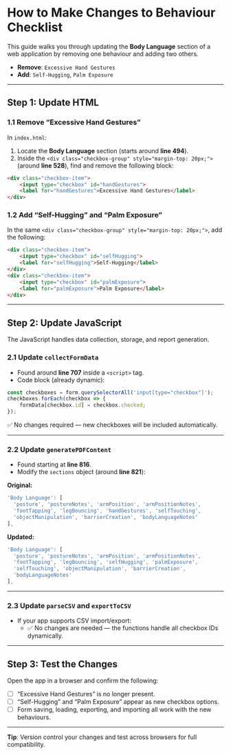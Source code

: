 # How to Make Changes to Behaviour Checklist

This guide walks you through updating the **Body Language** section of a web application by removing one behaviour and adding two others.

- **Remove**: `Excessive Hand Gestures`
- **Add**: `Self-Hugging`, `Palm Exposure`

---

## Step 1: Update HTML

### 1.1 Remove “Excessive Hand Gestures”

In `index.html`:

1. Locate the **Body Language** section (starts around **line 494**).
2. Inside the `<div class="checkbox-group" style="margin-top: 20px;">` (around **line 528**), find and remove the following block:

```html
<div class="checkbox-item">
    <input type="checkbox" id="handGestures">
    <label for="handGestures">Excessive Hand Gestures</label>
</div>
```

### 1.2 Add “Self-Hugging” and “Palm Exposure”

In the same `<div class="checkbox-group" style="margin-top: 20px;">`, add the following:

```html
<div class="checkbox-item">
    <input type="checkbox" id="selfHugging">
    <label for="selfHugging">Self-Hugging</label>
</div>
<div class="checkbox-item">
    <input type="checkbox" id="palmExposure">
    <label for="palmExposure">Palm Exposure</label>
</div>
```

---

## Step 2: Update JavaScript

The JavaScript handles data collection, storage, and report generation.

### 2.1 Update `collectFormData`

- Found around **line 707** inside a `<script>` tag.
- Code block (already dynamic):

```js
const checkboxes = form.querySelectorAll('input[type="checkbox"]');
checkboxes.forEach(checkbox => {
    formData[checkbox.id] = checkbox.checked;
});
```

✅ No changes required — new checkboxes will be included automatically.

---

### 2.2 Update `generatePDFContent`

- Found starting at **line 816**.
- Modify the `sections` object (around **line 821**):

**Original:**

```js
'Body Language': [
  'posture', 'postureNotes', 'armPosition', 'armPositionNotes',
  'footTapping', 'legBouncing', 'handGestures', 'selfTouching',
  'objectManipulation', 'barrierCreation', 'bodyLanguageNotes'
],
```

**Updated:**

```js
'Body Language': [
  'posture', 'postureNotes', 'armPosition', 'armPositionNotes',
  'footTapping', 'legBouncing', 'selfHugging', 'palmExposure',
  'selfTouching', 'objectManipulation', 'barrierCreation',
  'bodyLanguageNotes'
],
```

---

### 2.3 Update `parseCSV` and `exportToCSV`

- If your app supports CSV import/export:
  - ✅ No changes are needed — the functions handle all checkbox IDs dynamically.

---

## Step 3: Test the Changes

Open the app in a browser and confirm the following:

- [ ] “Excessive Hand Gestures” is no longer present.
- [ ] “Self-Hugging” and “Palm Exposure” appear as new checkbox options.
- [ ] Form saving, loading, exporting, and importing all work with the new behaviours.

---

**Tip**: Version control your changes and test across browsers for full compatibility.
